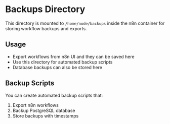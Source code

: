 # Backups Directory

This directory is mounted to `/home/node/backups` inside the n8n container for storing workflow backups and exports.

## Usage

- Export workflows from n8n UI and they can be saved here
- Use this directory for automated backup scripts
- Database backups can also be stored here

## Backup Scripts

You can create automated backup scripts that:
1. Export n8n workflows
2. Backup PostgreSQL database
3. Store backups with timestamps
